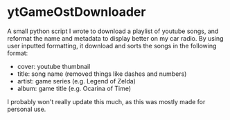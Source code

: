 # ytGameOstDownloader
A small python script I wrote to download a playlist of youtube songs, and reformat the name and metadata to display better on my car radio. 
By using user inputted formatting, it download and sorts the songs in the following format:
- cover: youtube thumbnail
- title: song name (removed things like dashes and numbers)
- artist: game series  (e.g. Legend of Zelda)
- album: game title (e.g. Ocarina of Time)

I probably won't really update this much, as this was mostly made for personal use. 
